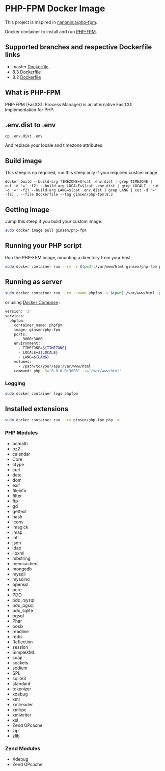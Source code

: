 # PHP-FPM Docker Image

This project is inspired in [nanoninja/php-fpm](https://github.com/nanoninja/php-fpm).

Docker container to install and run [PHP-FPM](https://php-fpm.org/).

## Supported branches and respective Dockerfile links

- master [Dockerfile](https://github.com/ginsen/php-fpm/blob/master/Dockerfile)
- 8.3 [Dockerfile](https://github.com/ginsen/php-fpm/blob/8.3/Dockerfile)
- 8.2 [Dockerfile](https://github.com/ginsen/php-fpm/blob/8.2/Dockerfile)
## What is PHP-FPM

PHP-FPM (FastCGI Process Manager) is an alternative FastCGI implementation for PHP.

## .env.dist to .env

```shell
cp .env.dist .env
```
And replace your locale and timezone attributes.

## Build image

This steep is no required, run this steep only if your required custom image 

```shell
docker build --build-arg TIMEZONE=$(cat .env.dist | grep TIMEZONE | cut -d '=' -f2) --build-arg LOCALE=$(cat .env.dist | grep LOCALE | cut -d '=' -f2) --build-arg LANG=$(cat .env.dist | grep LANG | cut -d '=' -f2) . --file Dockerfile --tag ginsen/php-fpm:8.2
```

## Getting image

Jump this steep if you build your custom image.
```sh
sudo docker image pull ginsen/php-fpm
```

## Running your PHP script

Run the PHP-FPM image, mounting a directory from your host.

```sh
sudo docker container run --rm -v $(pwd):/var/www/html ginsen/php-fpm php index.php
```

## Running as server

```sh
sudo docker container run --rm --name phpfpm -v $(pwd):/var/www/html -p 3000:3000 ginsen/php-fpm php -S="0.0.0.0:3000" -t="/var/www/html"
```

or using [Docker Compose](https://docs.docker.com/compose/) :

```sh
version: '3'
services:
  phpfpm:
    container_name: phpfpm
    image: ginsen/php-fpm
    ports:
      - 3000:3000
    environment:
      - TIMEZONE=${TIMEZONE}
      - LOCALE=${LOCALE}
      - LANG=${LANG}
    volumes:
      - /path/to/your/app:/var/www/html
    command: php -S="0.0.0.0:3000" -t="/var/www/html"
```

### Logging

```sh
sudo docker container logs phpfpm
```

## Installed extensions

```bash
sudo docker container run --rm ginsen/php-fpm php -m
```

### PHP Modules

- bcmath
- bz2
- calendar
- Core
- ctype
- curl
- date
- dom
- exif
- fileinfo
- filter
- ftp
- gd
- gettext
- hash
- iconv
- imagick
- imap
- intl
- json
- ldap
- libxml
- mbstring
- memcached
- mongodb
- mysqli
- mysqlnd
- openssl
- pcre
- PDO
- pdo_mysql
- pdo_pgsql
- pdo_sqlite
- pgsql
- Phar
- posix
- readline
- redis
- Reflection
- session
- SimpleXML
- soap
- sockets
- sodium
- SPL
- sqlite3
- standard
- tokenizer
- xdebug
- xml
- xmlreader
- xmlrpc
- xmlwriter
- xsl
- Zend OPcache
- zip
- zlib

### Zend Modules

- Xdebug
- Zend OPcache